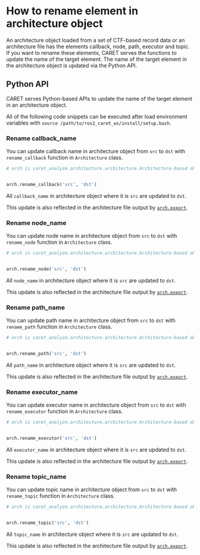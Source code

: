# How to rename element in architecture object

An architecture object loaded from a set of CTF-based record data or an architecture file has the elements callback, node, path, executor and topic.
If you want to rename these elements, CARET serves the functions to update the name of the target element.
The name of the target element in the architecture object is updated via the Python API.

## Python API

CARET serves Python-based APIs to update the name of the target element in an architecture object.

All of the following code snippets can be executed after load environment variables with `source /path/to/ros2_caret_ws/install/setup.bash`.

### Rename callback_name

You can update callback name in architecture object from `src` to `dst` with `rename_callback` function in `Architecture` class.

```python
# arch is caret_analyze.architecture.architecture.Architecture-based object


arch.rename_callback('src', 'dst')
```

All `callback_name` in architecture object where it is `src` are updated to `dst`.

This update is also reflected in the architecture file output by [`arch.export`](./load_and_save.md#save).

### Rename node_name

You can update node name in architecture object from `src` to `dst` with `rename_node` function in `Architecture` class.

```python
# arch is caret_analyze.architecture.architecture.Architecture-based object


arch.rename_node('src', 'dst')
```

All `node_name` in architecture object where it is `src` are updated to `dst`.

This update is also reflected in the architecture file output by [`arch.export`](./load_and_save.md#save).

### Rename path_name

You can update path name in architecture object from `src` to `dst` with `rename_path` function in `Architecture` class.

```python
# arch is caret_analyze.architecture.architecture.Architecture-based object


arch.rename_path('src', 'dst')
```

All `path_name` in architecture object where it is `src` are updated to `dst`.

This update is also reflected in the architecture file output by [`arch.export`](./load_and_save.md#save).

### Rename executor_name

You can update executor name in architecture object from `src` to `dst` with `rename_executor` function in `Architecture` class.

```python
# arch is caret_analyze.architecture.architecture.Architecture-based object


arch.rename_executor('src', 'dst')
```

All `executor_name` in architecture object where it is `src` are updated to `dst`.

This update is also reflected in the architecture file output by [`arch.export`](./load_and_save.md#save).

### Rename topic_name

You can update topic name in architecture object from `src` to `dst` with `rename_topic` function in `Architecture` class.

```python
# arch is caret_analyze.architecture.architecture.Architecture-based object


arch.rename_topic('src', 'dst')
```

All `topic_name` in architecture object where it is `src` are updated to `dst`.

This update is also reflected in the architecture file output by [`arch.export`](./load_and_save.md#save).
